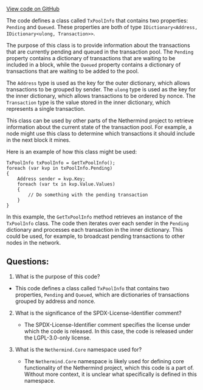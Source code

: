 [View code on GitHub](https://github.com/nethermindeth/nethermind/Nethermind.TxPool/TxPoolInfo.cs)

The code defines a class called `TxPoolInfo` that contains two properties: `Pending` and `Queued`. These properties are both of type `IDictionary<Address, IDictionary<ulong, Transaction>>`. 

The purpose of this class is to provide information about the transactions that are currently pending and queued in the transaction pool. The `Pending` property contains a dictionary of transactions that are waiting to be included in a block, while the `Queued` property contains a dictionary of transactions that are waiting to be added to the pool.

The `Address` type is used as the key for the outer dictionary, which allows transactions to be grouped by sender. The `ulong` type is used as the key for the inner dictionary, which allows transactions to be ordered by nonce. The `Transaction` type is the value stored in the inner dictionary, which represents a single transaction.

This class can be used by other parts of the Nethermind project to retrieve information about the current state of the transaction pool. For example, a node might use this class to determine which transactions it should include in the next block it mines. 

Here is an example of how this class might be used:

```
TxPoolInfo txPoolInfo = GetTxPoolInfo();
foreach (var kvp in txPoolInfo.Pending)
{
    Address sender = kvp.Key;
    foreach (var tx in kvp.Value.Values)
    {
        // Do something with the pending transaction
    }
}
```

In this example, the `GetTxPoolInfo` method retrieves an instance of the `TxPoolInfo` class. The code then iterates over each sender in the `Pending` dictionary and processes each transaction in the inner dictionary. This could be used, for example, to broadcast pending transactions to other nodes in the network.
## Questions: 
 1. What is the purpose of this code?
   - This code defines a class called `TxPoolInfo` that contains two properties, `Pending` and `Queued`, which are dictionaries of transactions grouped by address and nonce.

2. What is the significance of the SPDX-License-Identifier comment?
   - The SPDX-License-Identifier comment specifies the license under which the code is released. In this case, the code is released under the LGPL-3.0-only license.

3. What is the `Nethermind.Core` namespace used for?
   - The `Nethermind.Core` namespace is likely used for defining core functionality of the Nethermind project, which this code is a part of. Without more context, it is unclear what specifically is defined in this namespace.